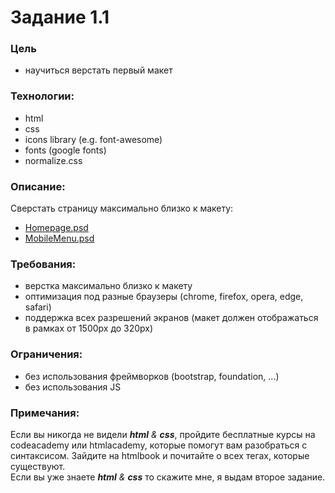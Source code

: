 # Задание 1.1

### Цель
- научиться верстать первый макет

### Технологии:
- html
- css
- icons library (e.g. font-awesome)
- fonts (google fonts)
- normalize.css

### Описание:
Сверстать страницу максимально близко к макету:
- [Homepage.psd](https://drive.google.com/file/d/1psUA3a7fyxmyFBcCWuGyM8QPu7H_YPyx/view?usp=sharing)
- [MobileMenu.psd](https://drive.google.com/file/d/1SMkGbH-rGFD3npyTQYB34T_tWOIXcfCu/view?usp=sharing)

### Требования:
- верстка максимально близко к макету
- оптимизация под разные браузеры (chrome, firefox, opera, edge, safari)
- поддержка всех разрешений экранов (макет должен отображаться в рамках от 1500px до 320px)

### Ограничения:
- без использования фреймворков (bootstrap, foundation, ...)
- без использования JS

### Примечания:
Если вы никогда не видели _**html** & **css**_, пройдите бесплатные курсы на codeacademy или htmlacademy, которые помогут вам разобраться с синтаксисом. Зайдите на htmlbook и почитайте о всех тегах, которые существуют.  
Если вы уже знаете _**html** & **css**_ то скажите мне, я выдам второе задание.
